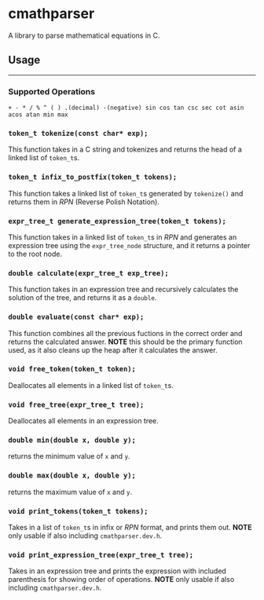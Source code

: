# cmathparser
A library to parse mathematical equations in C.

## Usage
------------------
### Supported Operations
`+ - * / % ^ ( ) .(decimal) -(negative) sin cos tan csc sec cot asin acos atan min max`

### `token_t tokenize(const char* exp);`
This function takes in a C string and tokenizes and returns the head of a linked list of `token_t`s.

### `token_t infix_to_postfix(token_t tokens);`
This function takes a linked list of `token_t`s generated by `tokenize()` and returns them in *RPN* (Reverse Polish Notation).

### `expr_tree_t generate_expression_tree(token_t tokens);`
This function takes in a linked list of `token_t`s in *RPN* and generates an expression tree using the `expr_tree_node` structure, and it returns a pointer to the root node.

### `double calculate(expr_tree_t exp_tree);`
This function takes in an expression tree and recursively calculates the solution of the tree, and returns it as a `double`.

### `double evaluate(const char* exp);`
This function combines all the previous fuctions in the correct order and returns the calculated answer. **NOTE** this should be the primary function used, as it also cleans up the heap after it calculates the answer.

### `void free_token(token_t token);`
Deallocates all elements in a linked list of `token_t`s.

### `void free_tree(expr_tree_t tree);`
Deallocates all elements in an expression tree.

### `double min(double x, double y);`
returns the minimum value of `x` and `y`.

### `double max(double x, double y);`
returns the maximum value of `x` and `y`.

### `void print_tokens(token_t tokens);`
Takes in a list of `token_t`s in infix or *RPN* format, and prints them out. **NOTE** only usable if also including `cmathparser.dev.h`.

### `void print_expression_tree(expr_tree_t tree);`
Takes in an expression tree and prints the expression with included parenthesis for showing order of operations. **NOTE** only usable if also including `cmathparser.dev.h`.